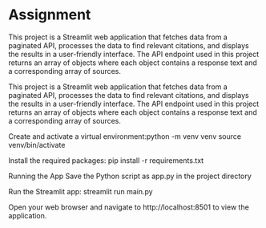# Assignment

This project is a Streamlit web application that fetches data from a paginated API, processes the data to find relevant citations, and displays the results in a user-friendly interface. The API endpoint used in this project returns an array of objects where each object contains a response text and a corresponding array of sources.

This project is a Streamlit web application that fetches data from a paginated API, processes the data to find relevant citations, and displays the results in a user-friendly interface. The API endpoint used in this project returns an array of objects where each object contains a response text and a corresponding array of sources.

Create and activate a virtual environment:python -m venv venv 
source venv/bin/activate 

Install the required packages: pip install -r requirements.txt

Running the App
Save the Python script as app.py in the project directory

Run the Streamlit app:
streamlit run main.py

Open your web browser and navigate to http://localhost:8501 to view the application.
